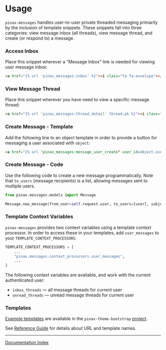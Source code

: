 # Usage

`pinax-messages` handles user-to-user private threaded messaging primarily by the inclusion of template snippets. These snippets fall into three categories: view message inbox (all threads), view message thread, and create (or respond to) a message.

### Access Inbox

Place this snippet wherever a "Message Inbox" link is needed for viewing user message inbox:

```html
<a href="{% url 'pinax_messages:inbox' %}"><i class="fa fa-envelope"></i> {% trans "Message Inbox" %}</a>
```

### View Message Thread

Place this snippet wherever you have need to view a specific message thread:

```html
<a href="{% url 'pinax_messages:thread_detail' thread.pk %}"><i class="fa fa-envelope"></i> {% trans "View Message Thread" %}</a>
```

### Create Message - Template

Add the following line to an object template in order to provide a button for messaging a user associated with `object`:

```html
<a href="{% url "pinax_messages:message_user_create" user_id=object.user.id %}" class="btn btn-default">Message this user</a>
```

### Create Message - Code

Use the following code to create a new message programmatically. Note that `to_users` (message recipients) is a list, allowing messages sent to multiple users.

```python
from pinax.messages.models import Message

Message.new_message(from_user=self.request.user, to_users=[user], subject=subject, content=content)
```

### Template Context Variables

`pinax-messages` provides two context variables using a template context processor. In order to access these in your templates, add `user_messages` to your `TEMPLATE_CONTEXT_PROCESSORS`:

```python
TEMPLATE_CONTEXT_PROCESSORS = [
    ...
    "pinax.messages.context_processors.user_messages",
    ...
]
```

The following context variables are available, and work with the current authenticated user:

* `inbox_threads` — all message threads for current user
* `unread_threads` — unread message threads for current user

### Templates

[Example templates](https://github.com/pinax/pinax-theme-bootstrap/tree/master/pinax_theme_bootstrap/templates/pinax/messages) are available in the `pinax-theme-bootstrap` [project](https://github.com/pinax/pinax-theme-bootstrap/tree/master/pinax_theme_bootstrap).

See [Reference Guide](./reference.md) for details about URL and template names.

***
[Documentation Index](./index.md)
